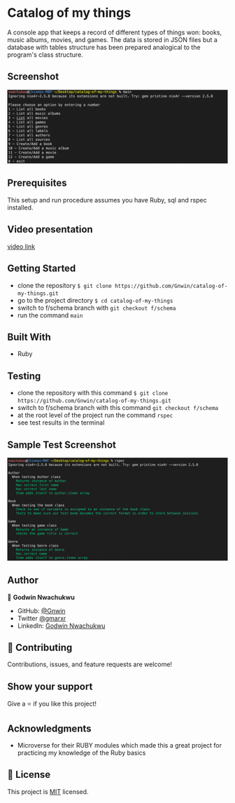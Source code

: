 # Catalog of my things
A console app that keeps a record of different types of things won: books, music albums, movies, and games. The data is stored in JSON files but a database with tables structure has been prepared analogical to the program's class structure.

## Screenshot
<img src="./images/Screenshot 2022-07-16 at 9.15.15 PM.png">

## Prerequisites
This setup and run procedure assumes you have Ruby, sql and rspec installed.

## Video presentation
[video link](https://www.loom.com/share/592b885dac9b4d4dac668b90f05eb491)

## Getting Started

- clone the repository `$ git clone https://github.com/Gnwin/catalog-of-my-things.git`
- go to the project directory `$ cd catalog-of-my-things`
- switch to f/schema branch with `git checkout f/schema`
- run the command `main`

## Built With

- Ruby

## Testing

- clone the repository with this command `$ git clone https://github.com/Gnwin/catalog-of-my-things.git`
- switch to f/schema branch with this command `git checkout f/schema`
- at the root level of the project run the command `rspec`
- see test results in the terminal

## Sample Test Screenshot
<img src="./images/Screenshot 2022-07-16 at 9.19.52 PM.png">

## Author

👤 **Godwin Nwachukwu**

- GitHub: [@Gnwin](https://github.com/Gnwin)
- Twitter [@gmarxr](https://twitter.com/gmarxr)
- LinkedIn: [Godwin Nwachukwu](https://www.linkedin.com/in/n-gwin/)

## 🤝 Contributing

Contributions, issues, and feature requests are welcome!


## Show your support
Give a ⭐️ if you like this project!

## Acknowledgments

- Microverse for their RUBY modules which made this a great project for practicing my knowledge of the Ruby basics

## 📝 License

This project is [MIT](./MIT.md) licensed.
